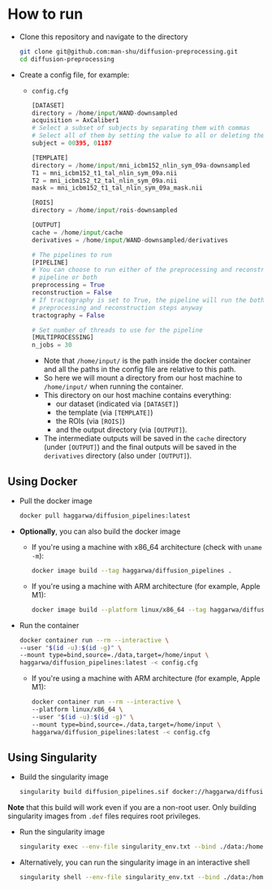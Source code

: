# How to run

- Clone this repository and navigate to the directory

  ```bash
  git clone git@github.com:man-shu/diffusion-preprocessing.git
  cd diffusion-preprocessing
  ```

- Create a config file, for example:

  - `config.cfg`

    ```python
    [DATASET]
    directory = /home/input/WAND-downsampled
    acquisition = AxCaliber1
    # Select a subset of subjects by separating them with commas
    # Select all of them by setting the value to all or deleting the line
    subject = 00395, 01187

    [TEMPLATE]
    directory = /home/input/mni_icbm152_nlin_sym_09a-downsampled
    T1 = mni_icbm152_t1_tal_nlin_sym_09a.nii
    T2 = mni_icbm152_t2_tal_nlin_sym_09a.nii
    mask = mni_icbm152_t1_tal_nlin_sym_09a_mask.nii

    [ROIS]
    directory = /home/input/rois-downsampled

    [OUTPUT]
    cache = /home/input/cache
    derivatives = /home/input/WAND-downsampled/derivatives

    # The pipelines to run
    [PIPELINE]
    # You can choose to run either of the preprocessing and reconstruction 
    # pipeline or both
    preprocessing = True
    reconstruction = False
    # If tractography is set to True, the pipeline will run the both 
    # preprocessing and reconstruction steps anyway
    tractography = False

    # Set number of threads to use for the pipeline
    [MULTIPROCESSING]
    n_jobs = 30
    ```

    - Note that `/home/input/` is the path inside the docker container and
     all the paths in the config file are relative to this path.
    - So here we will mount a directory from our host machine
     to `/home/input/` when running the container.
    - This directory on our host machine contains everything:
      - our dataset (indicated via `[DATASET]`)
      - the template (via `[TEMPLATE]`)
      - the ROIs (via `[ROIS]`)
      - and the output directory (via `[OUTPUT]`).
    - The intermediate outputs will be saved in the `cache` directory
    (under `[OUTPUT]`) and the final outputs will be saved in the `derivatives`
    directory (also under `[OUTPUT]`).

## Using Docker

- Pull the docker image

  ```bash
  docker pull haggarwa/diffusion_pipelines:latest
  ```

- **Optionally**, you can also build the docker image

  - If you're using a machine with x86_64 architecture (check with `uname -m`):

    ```bash
    docker image build --tag haggarwa/diffusion_pipelines .
    ```

  - If you're using a machine with ARM architecture (for example, Apple M1):

    ```bash
    docker image build --platform linux/x86_64 --tag haggarwa/diffusion_pipelines .
    ```

- Run the container

  ```bash
  docker container run --rm --interactive \
  --user "$(id -u):$(id -g)" \
  --mount type=bind,source=./data,target=/home/input \
  haggarwa/diffusion_pipelines:latest -< config.cfg 
  ```

  - If you're using a machine with ARM architecture (for example, Apple M1):

    ```bash
    docker container run --rm --interactive \
    --platform linux/x86_64 \
    --user "$(id -u):$(id -g)" \
    --mount type=bind,source=./data,target=/home/input \
    haggarwa/diffusion_pipelines:latest -< config.cfg 
    ```

## Using Singularity

- Build the singularity image

  ```bash
  singularity build diffusion_pipelines.sif docker://haggarwa/diffusion_pipelines:latest
  ```

**Note** that this build will work even if you are a non-root user. Only building singularity images from `.def` files requires root privileges.

- Run the singularity image

  ```bash
  singularity exec --env-file singularity_env.txt --bind ./data:/home/input diffusion_pipelines.sif /opt/miniconda3/bin/diffusion_pipelines -< config.cfg
  ```

- Alternatively, you can run the singularity image in an interactive shell

  ```bash
  singularity shell --env-file singularity_env.txt --bind ./data:/home/input diffusion_pipelines.sif
  ```
